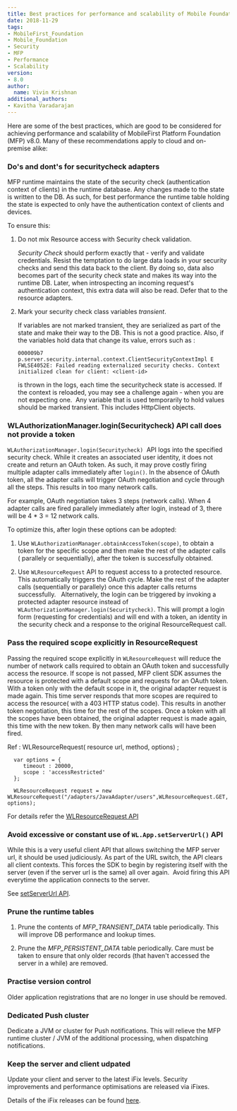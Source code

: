 ```yaml
---
title: Best practices for performance and scalability of Mobile Foundation v8.0
date: 2018-11-29
tags:
- MobileFirst_Foundation
- Mobile_Foundation
- Security
- MFP
- Performance
- Scalability
version:
- 8.0
author:
  name: Vivin Krishnan
additional_authors:
- Kavitha Varadarajan
---
```


Here are some of the best practices, which are good to be considered for achieving performance and scalability of MobileFirst Platform Foundation (MFP) v8.0. Many of these recommendations apply to cloud and on-premise alike:

### Do's and dont's for securitycheck adapters

MFP runtime maintains the state of the security check (authentication context of clients) in the runtime database. Any changes made to the state is written to the DB. As such, for best performance the runtime table holding the state is expected to only have the authentication context of clients and devices. 

To ensure this:

1. Do not mix Resource access with Security check validation.

	*Security Check* should perform exactly that - verify and validate credentials. Resist the temptation to do large data loads in your security checks and send this data back to the client. By doing so, data also becomes part of the security check state and makes its way into the runtime 	DB. Later, when introspecting an incoming request's authentication context, this extra data will also be read.
   Defer that to the resource adapters.
   
2. Mark your security check class variables *transient*.

	If variables are not marked transient, they are serialized as part of the state and make their way to the DB. This is not a good practice. Also, if the variables hold data that change its value, errors such as :
	```
	000009b7 p.server.security.internal.context.ClientSecurityContextImpl E FWLSE4052E: Failed reading externalized security checks. Context initialized clean for client: <client-id>
	```
	is thrown in the logs, each time the securitycheck state is accessed. If the context is reloaded, you may see a challenge again - when you are not expecting one. 
	Any variable that is used temporarily to hold values should be marked transient. This includes HttpClient objects. 
  

### WLAuthorizationManager.login(Securitycheck) API call does not provide a token 

`WLAuthorizationManager.login(Securitycheck)`  API logs into the specified security check. While it creates an associated user identity, it does not create and return an OAuth token. As such, it may prove costly firing multiple adapter calls immediately after `login()`. In the absence of OAuth token, all the adapter calls will trigger OAuth negotiation and cycle through all the steps. This results in too many network calls.

For example, OAuth negotiation takes 3 steps (network calls). When 4 adapter calls are fired parallely immediately after login, instead of 3, there will be 4 * 3 = 12 network calls. 

To optimize this, after login these options can be adopted:

1. Use `WLAuthorizationManager.obtainAccessToken(scope)`, to obtain a token for the specific scope and then make the rest of the adapter calls ( parallely or sequentially), after the token is successfully obtained.

2. Use `WLResourceRequest` API to request access to a protected resource. This automatically triggers the OAuth cycle. Make the rest of the adapter calls (sequentially or parallely) once this adapter calls returns successfully.
 
Alternatively, the login can be triggered by invoking a protected adapter resource instead of  `WLAuthorizationManager.login(Securitycheck)`. This will prompt a login form (requesting for credentials) and will end with a token, an identity in the security check and a response to the original ResourceRequest call.

### Pass the required scope explicitly in ResourceRequest

Passing the required scope explicitly in `WLResourceRequest` will reduce the number of network calls required to obtain an OAuth token and successfully access the resource. If scope is not passed, MFP client SDK assumes the resource is protected with a default scope and requests for an OAuth token. With a token only with the default scope in it, the original adapter request is made again. This time server responds that more scopes are required to access the resource( with a 403 HTTP status code). This results in another token negotiation, this time for the rest of the scopes. Once a token with all the scopes have been obtained, the original adapter request is made again, this time with the new token. By then many network calls will have been fired.

Ref : WLResourceRequest( resource url, method, options) ;

```
  var options = {
  	 timeout : 20000,
  	 scope : 'accessRestricted'
  };
  
  WLResourceRequest request = new WLResourceRequest("/adapters/JavaAdapter/users",WLResourceRequest.GET, options);  
```

For details refer the [WLResourceRequest API](
https://www.ibm.com/support/knowledgecenter/SSHS8R_8.0.0/com.ibm.worklight.apiref.doc/html/refjavascript-client/html/WLResourceRequest.html#constructor)

### Avoid excessive or constant use of `WL.App.setServerUrl()` API

While this is a very useful client API that allows switching the MFP server url, it should be used judiciously.
As part of the URL switch, the API clears all client contexts. This forces the SDK to begin by registering itself with the server (even if the server url is the same) all over again. 
Avoid firing this API everytime the application connects to the server.

See [setServerUrl API](
https://www.ibm.com/support/knowledgecenter/SSHS8R_8.0.0/com.ibm.worklight.apiref.doc/html/refjavascript-client/html/WL.App.html#setServerUrl).

### Prune the runtime tables 

1. Prune the contents of *MFP\_TRANSIENT\_DATA* table periodically. This will improve DB performance and lookup times. 

2. Prune the *MFP\_PERSISTENT_DATA* table periodically. Care must be taken to ensure that only older records (that haven't accessed the server in a while) are removed.

### Practise version control

Older application registrations that are no longer in use should be removed.

### Dedicated Push cluster 

Dedicate a JVM or cluster for Push notifications. This will relieve the MFP runtime cluster / JVM of the additional processing, when dispatching notifications. 

### Keep the server and client udpated

Update your client and server to the latest iFix levels. Security improvements and performance optimisations are released via iFixes.

Details of the iFix releases can be found [here](
https://mobilefirstplatform.ibmcloud.com/blog/2018/05/18/8-0-master-ifix-release/).


